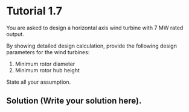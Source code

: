 # Tutorial 1.7

You are asked to design a horizontal axis wind turbine with 7 MW rated output.

By showing detailed design calculation, provide the following design parameters for the wind turbines:

1. Minimum rotor diameter
1. Minimum rotor hub height

State all your assumption.

## Solution (Write your solution here).
